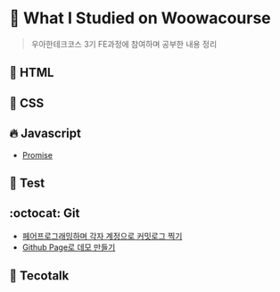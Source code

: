 # 🎈 What I Studied on Woowacourse

> 우아한테크코스 3기 FE과정에 참여하며 공부한 내용 정리

## :rocket: HTML

## :art: CSS

## :fire: Javascript

- [Promise](./Javascript/Promise)

## :bookmark_tabs: ​Test

## :octocat: Git

- [페어프로그래밍하며 각자 계정으로 커밋로그 찍기](./Git/pair-programming)
- [Github Page로 데모 만들기](./Git/github-page-demo)

## :microphone: Tecotalk

